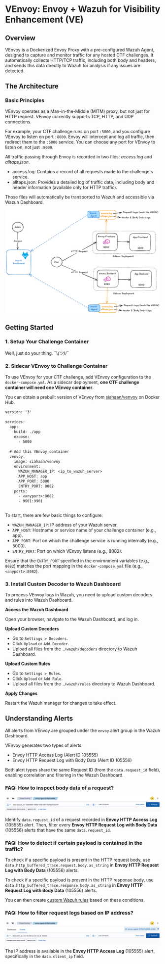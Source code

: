 # VEnvoy: Envoy + Wazuh for Visibility Enhancement (VE)

## Overview
VEnvoy is a Dockerized Envoy Proxy with a pre-configured Wazuh Agent, designed to capture and monitor traffic for any hosted CTF challenges. It automatically collects HTTP/TCP traffic, including both body and headers, and sends this data directly to Wazuh for analysis if any issues are detected.

## The Architecture 

### Basic Principles

VEnvoy operates as a Man-in-the-Middle (MITM) proxy, but not just for HTTP request. VEnvoy currently supports TCP, HTTP, and UDP connections.

For example, your CTF challenge runs on port `:5000`, and you configure VEnvoy to listen on port `:8000`. Envoy will intercept and log all traffic, then redirect them to the `:5000` service. You can choose any port for VEnvoy to listen on, not just `:8000`.

All traffic passing through Envoy is recorded in two files: *access.log* and *alltaps.json*. 
- access.log: Contains a record of all requests made to the challenge's service.
- alltaps.json: Provides a detailed log of traffic data, including body and header information (available only for HTTP traffic).

Those files will automatically be transported to Wazuh and accessible via Wazuh Dashboard.

![alt text](./graphics/architecture.png)

## Getting Started
### 1. Setup Your Challenge Container
Well, just do your thing. ¯\\_(ツ)_/¯

### 2. Sidecar VEnvoy to Challenge Container

To use VEnvoy for your CTF challenge, add VEnvoy configuration to the `docker-compose.yml`. As a sidecar deployment, **one CTF challenge container will need one VEnvoy container**.

You can obtain a prebuilt version of VEnvoy from [siahaan/venvoy](https://hub.docker.com/repository/docker/siahaan/venvoy) on Docker Hub.

```
version: '3'

services:
  app:
    build: ./app
    expose:
      - 5000
  
  # Add this VEnvoy container
  venvoy:
    image: siahaan/venvoy
    environment:
      WAZUH_MANAGER_IP: <ip_to_wazuh_server>
      APP_HOST: app
      APP_PORT: 5000
      ENTRY_PORT: 8082 
    ports:
      - <anyport>:8082
      - 9901:9901
    
```

To start, there are few basic things to configure:
- `WAZUH_MANAGER_IP`: IP address of your Wazuh server.
- `APP_HOST`: Hostname or service name of your challenge container (e.g., app).
- `APP_PORT`: Port on which the challenge service is running internally (e.g., 5000).
- `ENTRY_PORT`:  Port on which VEnvoy listens (e.g., 8082).

Ensure that the `ENTRY_PORT` specified in the environment variables (e.g., `8082`) matches the port mapping in the `docker-compose.yml` file (e.g., `<anyport>:8082`).

### 3. Install Custom Decoder to Wazuh Dashboard

To process VEnvoy logs in Wazuh, you need to upload custom decoders and rules into Wazuh Dashboard.

**Access the Wazuh Dashboard**

Open your browser, navigate to the Wazuh Dashboard, and log in.

**Upload Custom Decoders**

- Go to `Settings > Decoders`.
- Click `Upload` or `Add Decoder`.
- Upload all files from the `./wazuh/decoders` directory to Wazuh Dashboard.

**Upload Custom Rules**

- Go to `Settings > Rules`.
- Click `Upload` or `Add Rule`.
- Upload all files from the `./wazuh/rules` directory to Wazuh Dashboard.

**Apply Changes**

Restart the Wazuh manager for changes to take effect.

## Understanding Alerts

All alerts from VEnvoy are grouped under the `envoy` alert group in the Wazuh Dashboard.

VEnvoy generates two types of alerts:

- Envoy HTTP Access Log (Alert ID 105555)
- Envoy HTTP Request Log with Body Data (Alert ID 105556)

Both alert types share the same Request ID (from the `data.request_id` field), enabling correlation and filtering in the Wazuh Dashboard.

### FAQ: How to inspect body data of a request?

![alt text](./graphics/filter-by-requestid.png)

Identify `data.request_id` of a request recorded in **Envoy HTTP Access Log** (105555) alert. Then, filter every **Envoy HTTP Request Log with Body Data** (105556) alerts that have the same `data.request_id`.

### FAQ: How to detect if certain payload is contained in the traffic?
To check if a specific payload is present in the HTTP request body, use `data.http_buffered_trace.request.body.as_string` in **Envoy HTTP Request Log with Body Data** (105556) alerts.

To check if a specific payload is present in the HTTP response body, use `data.http_buffered_trace.response.body.as_string` in **Envoy HTTP Request Log with Body Data** (105556) alerts.

You can then create [custom Wazuh rules](https://documentation.wazuh.com/current/user-manual/ruleset/rules/custom.html) based on these conditions. 

### FAQ: How to filter request logs based on IP address?

![alt text](./graphics/filter-by-ipaddress.png)

The IP address is available in the **Envoy HTTP Access Log** (105555) alert, specifically in the `data.client_ip` field.